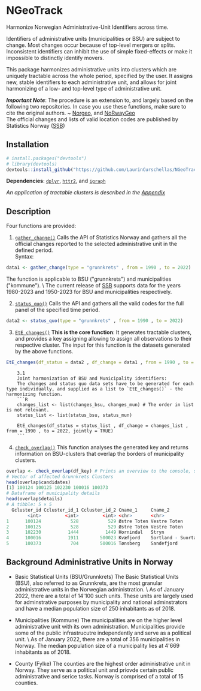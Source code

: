 # NGeoTrack 

Harmonize Norwegian Administrative-Unit Identifiers across time. 

Identifiers of administrative units (municipalities or BSU) are subject to change. Most changes occur because of top-level mergers or splits. 
Inconsistent identifiers can inhibit the use of simple fixed-effects or make it impossible to distinctly identify movers. 

This package harmonizes administrative units into clusters which are uniquely tractable across the whole period, specified by the user. It assigns new, stable identifiers 
to each administrative unit, and allows for joint harmonizing of a low- and top-level type of administrative unit. 

***Important Note***:  The procedure is an extension to, and largely based on the following two repositories. In case you use these functions, make sure to cite the original authors. ~ 
[Norgeo](https://youtu.be/8bh238ekw3](https://github.com/helseprofil/norgeo)https://github.com/helseprofil/norgeo "@embed"), and [NoRwayGeo](https://github.com/eirikberger/NoRwayGeo "@NoRwayGeo") \
The official changes and lists of valid location codes are published by Statistics Norway ([SSB](https://www.ssb.no/klass/klassifikasjoner/1 "@SSB"))

## Installation 
```R 
# install.packages("devtools") 
# library(devtools)
devtools::install_github("https://github.com/LaurinCurschellas/NGeoTrack")
```

**Dependencies**: [`dplyr`](https://dplyr.tidyverse.org/ "@dplyr"), [`httr2`](https://httr2.r-lib.org/ "@httr2"), and [`igraph`](https://igraph.org/ "@igraph") 

*An application of tractable clusters is described in the [Appendix](Appendix/Appendix.md)*


## Description 

Four functions are provided: 

1. [`gather_change()`](https://github.com/LaurinCurschellas/NGeoTrack/blob/main/gather_change.R "@GatherChange") 
Calls the API of Statistics Norway and gathers all the official changes reported to the selected administrative unit in the defined period. \
Syntax:
```R
data1 <- gather_change(type = "grunnkrets" , from = 1990 , to = 2022)
```
The function is applicable to BSU ("grunnkrets") and municipalities ("kommune"). \ The current release of [SSB](@SSB) supports data for the years 1980-2023 and 1950-2023 for BSU and municipalities respectively. 

2. [`status_quo()`](https://github.com/LaurinCurschellas/NGeoTrack/blob/main/Status_quo_type.R "@StatusQuo") 
Calls the API and gathers all the valid codes for the full panel of the specified time period.
```R
data2 <- status_quo(type = "grunnkrets" , from = 1990 , to = 2022) 
```
3. [`EtE_changes()`](https://github.com/LaurinCurschellas/NGeoTrack/blob/main/EtE_Change.R "@EtEChanges") 
**This is the core function**: It generates tractable clusters, and provides a key assigning allowing to assign all observations to their respective cluster. The input for this function is the datasets generated by the above functions.
```R
EtE_changes(df_status = data2 , df_change = data1 , from = 1990 , to = 2022, jointly = FALSE) 
```
        3.1  
        Joint harmonization of BSU and Municipality identifiers: 
        The changes and status quo data sets have to be generated for each type individually, and supplied as a list to `EtE_changes()` - the harmonizing function. 
        ```R
        changes_list <- list(changes_bsu, changes_mun) # The order in list is not relevant. 
        status_list <- list(status_bsu, status_mun)

        EtE_changes(df_status = status_list , df_change = changes_list , from = 1990 , to = 2022, jointly = TRUE) 
        ```

4. [`check_overlap()`](https://github.com/LaurinCurschellas/NGeoTrack/blob/main/R/check_overlap.R "@Overlap") 
This function analyses the generated key and returns information on BSU-clusters that overlap the borders of municipality clusters. 
```R
overlap <- check_overlap(df_key) # Prints an overview to the console, summarising the detailed output
# Vector of affected Grunnkrets Clusters
head(overlap$candidates)
[1] 100124 100125 102230 100016 100373
# Dataframe of municipality details
head(overlap$details)
# A tibble: 5 × 5
  Gcluster_id Ccluster_id_1 Ccluster_id_2 Cname_1     Cname_2          
        <int>         <int>         <int> <chr>       <chr>            
1      100124           528           529 Østre Toten Vestre Toten     
2      100125           528           529 Østre Toten Vestre Toten     
3      102230          1444          1449 Hornindal   Stryn            
4      100016          1911        500023 Kvæfjord    Sortland - Suortá
5      100373           704        500016 Tønsberg    Sandefjord  
```


## Background Administrative Units in Norway

-  Basic Statistical Units (BSU/Grunnkrets) 
The Basic Statistical Units (BSU), also referred to as Grunnkrets, are the most granular administrative units in the Norwegian administration. \ As of January 2022, there are a total of 14'100 such units. These units are largely used for adminstrative purposes by municipality and national adminstrators and have a median population size of 250 inhabitants as of 2018. 

- Municipalities (Kommune)
The municipalities are on the higher level administrative unit with its own administration. Municipalities provide some of the public infrastrucutre independently and serve as a political unit. \ As of January 2022, there are a total of 356 municipalities in Norway. The median population size of a municipality lies at 4'669 inhabitants as of 2018. 

- County (Fylke) 
The counties are the highest order administrative unit in Norway. They serve as a political unit and priovde certain public administrative and serice tasks. Norway is comprised of a total of 15 counties. 
